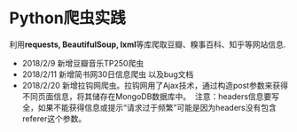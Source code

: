 # Python爬虫实践

利用**requests, BeautifulSoup, lxml**等库爬取豆瓣、糗事百科、知乎等网站信息.
+ 2018/2/9 新增豆瓣音乐TP250爬虫
+ 2018/2/11 新增简书网30日信息爬虫 以及bug文档
+ 2018/2/20 新增拉钩网爬虫。拉钩网用了Ajax技术，通过构造post参数来获得不同页面信息，将其储存在MongoDB数据库中。
  注意：headers信息要写全，如果不能获得信息或提示“请求过于频繁”可能是因为headers没有包含referer这个参数。

